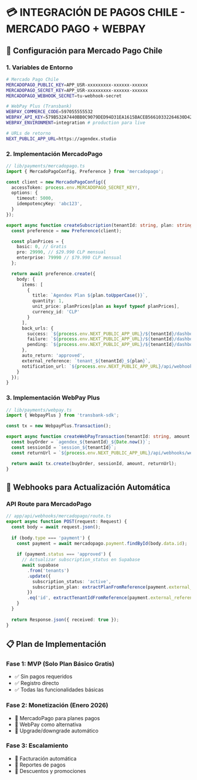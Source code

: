 # 💳 **INTEGRACIÓN DE PAGOS CHILE - MERCADO PAGO + WEBPAY**

## 🚀 **Configuración para Mercado Pago Chile**

### **1. Variables de Entorno**
```bash
# Mercado Pago Chile
MERCADOPAGO_PUBLIC_KEY=APP_USR-xxxxxxxxx-xxxxxx-xxxxxx
MERCADOPAGO_SECRET_KEY=APP_USR-xxxxxxxxx-xxxxxx-xxxxxx
MERCADOPAGO_WEBHOOK_SECRET=tu-webhook-secret

# WebPay Plus (Transbank)
WEBPAY_COMMERCE_CODE=597055555532
WEBPAY_API_KEY=579B532A7440BB0C9079DED94D31EA1615BACEB56610332264630D42D0A36B1C
WEBPAY_ENVIRONMENT=integration # production para live

# URLs de retorno
NEXT_PUBLIC_APP_URL=https://agendex.studio
```

### **2. Implementación MercadoPago**
```typescript
// lib/payments/mercadopago.ts
import { MercadoPagoConfig, Preference } from 'mercadopago';

const client = new MercadoPagoConfig({
  accessToken: process.env.MERCADOPAGO_SECRET_KEY!,
  options: {
    timeout: 5000,
    idempotencyKey: 'abc123',
  }
});

export async function createSubscription(tenantId: string, plan: string) {
  const preference = new Preference(client);

  const planPrices = {
    basic: 0, // Gratis
    pro: 29990, // $29.990 CLP mensual
    enterprise: 79990 // $79.990 CLP mensual
  };

  return await preference.create({
    body: {
      items: [
        {
          title: `Agendex Plan ${plan.toUpperCase()}`,
          quantity: 1,
          unit_price: planPrices[plan as keyof typeof planPrices],
          currency_id: 'CLP'
        }
      ],
      back_urls: {
        success: `${process.env.NEXT_PUBLIC_APP_URL}/${tenantId}/dashboard?payment=success`,
        failure: `${process.env.NEXT_PUBLIC_APP_URL}/${tenantId}/dashboard?payment=failed`,
        pending: `${process.env.NEXT_PUBLIC_APP_URL}/${tenantId}/dashboard?payment=pending`
      },
      auto_return: 'approved',
      external_reference: `tenant_${tenantId}_${plan}`,
      notification_url: `${process.env.NEXT_PUBLIC_APP_URL}/api/webhooks/mercadopago`
    }
  });
}
```

### **3. Implementación WebPay Plus**
```typescript
// lib/payments/webpay.ts
import { WebpayPlus } from 'transbank-sdk';

const tx = new WebpayPlus.Transaction();

export async function createWebPayTransaction(tenantId: string, amount: number) {
  const buyOrder = `agendex_${tenantId}_${Date.now()}`;
  const sessionId = `session_${tenantId}`;
  const returnUrl = `${process.env.NEXT_PUBLIC_APP_URL}/api/webhooks/webpay/return`;

  return await tx.create(buyOrder, sessionId, amount, returnUrl);
}
```

## 🔗 **Webhooks para Actualización Automática**

### **API Route para MercadoPago**
```typescript
// app/api/webhooks/mercadopago/route.ts
export async function POST(request: Request) {
  const body = await request.json();
  
  if (body.type === 'payment') {
    const payment = await mercadopago.payment.findById(body.data.id);
    
    if (payment.status === 'approved') {
      // Actualizar subscription_status en Supabase
      await supabase
        .from('tenants')
        .update({ 
          subscription_status: 'active',
          subscription_plan: extractPlanFromReference(payment.external_reference)
        })
        .eq('id', extractTenantIdFromReference(payment.external_reference));
    }
  }
  
  return Response.json({ received: true });
}
```

## 📋 **Plan de Implementación**

### **Fase 1: MVP (Solo Plan Básico Gratis)**
- ✅ Sin pagos requeridos
- ✅ Registro directo 
- ✅ Todas las funcionalidades básicas

### **Fase 2: Monetización (Enero 2026)**
- 🔄 MercadoPago para planes pagos
- 🔄 WebPay como alternativa
- 🔄 Upgrade/downgrade automático

### **Fase 3: Escalamiento**
- 🔄 Facturación automática
- 🔄 Reportes de pagos
- 🔄 Descuentos y promociones
